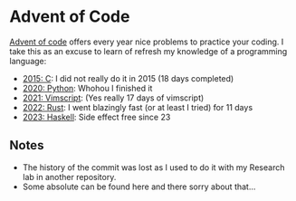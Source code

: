 # Advent of Code


[Advent of code](https://adventofcode.com) offers every year nice problems to practice your coding.
I take this as an excuse to learn of refresh my knowledge of a programming language:

- [2015: C](/2015): I did not really do it in 2015 (18 days completed)
- [2020: Python](/2020): Whohou I finished it
- [2021: Vimscript](/2021): (Yes really 17 days of vimscript)
- [2022: Rust](/2022): I went blazingly fast (or at least I tried) for 11 days
- [2023: Haskell](/2023): Side effect free since 23

## Notes

- The history of the commit was lost as I used to do it with my Research lab in another repository.
- Some absolute can be found here and there sorry about that...
